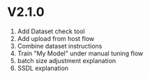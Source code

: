 # V2.1.0

1. Add Dataset check tool
2. Add upload from host flow
3. Combine dataset instructions
4. Train "My Model" under manual tuning flow
5. batch size adjustment explanation
6. SSDL explanation
